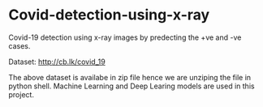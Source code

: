 # Covid-detection-using-x-ray
Covid-19 detection using x-ray images by predecting the +ve and -ve cases.

Dataset: http://cb.lk/covid_19

The above dataset is availabe in zip file hence we are unziping the file in python shell.
Machine Learning and Deep Learing models are used in this project.
